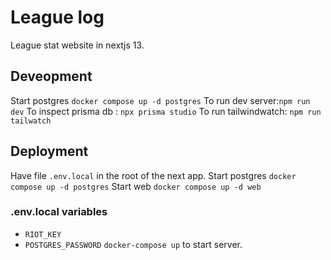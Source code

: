 # League log

League stat website in nextjs 13.

## Deveopment

Start postgres `docker compose up -d postgres`
To run dev server:`npm run dev`
To inspect prisma db : `npx prisma studio`
To run tailwindwatch: `npm run tailwatch`

## Deployment

Have file `.env.local` in the root of the next app.
Start postgres `docker compose up -d postgres`
Start web `docker compose up -d web`

### .env.local variables

- `RIOT_KEY`
- `POSTGRES_PASSWORD`
`docker-compose up` to start server.
